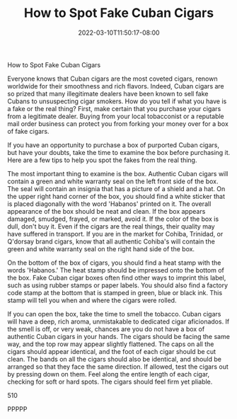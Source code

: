 ﻿---
title: "How to Spot Fake Cuban Cigars"
date: 2022-03-10T11:50:17-08:00
description: "Cigars Tips for Web Success"
featured_image: "/images/Cigars.jpg"
tags: ["Cigars"]
---

How to Spot Fake Cuban Cigars

Everyone knows that Cuban cigars are the most coveted cigars, renown worldwide for their smoothness and rich flavors.  Indeed, Cuban cigars are so prized that many illegitimate dealers have been known to sell fake Cubans to unsuspecting cigar smokers.  How do you tell if what you have is a fake or the real thing?  First, make certain that you purchase your cigars from a legitimate dealer.  Buying from your local tobacconist or a reputable mail order business can protect you from forking your money over for a box of fake cigars.  

If you have an opportunity to purchase a box of purported Cuban cigars, but have your doubts, take the time to examine the box before purchasing it.  Here are a few tips to help you spot the fakes from the real thing.

The most important thing to examine is the box.  Authentic Cuban cigars will contain a green and white warranty seal on the left front side of the box.  The seal will contain an insignia that has a picture of a shield and a hat.  On the upper right hand corner of the box, you should find a white sticker that is placed diagonally with the word 'Habanos' printed on it.  The overall appearance of the box should be neat and clean.  If the box appears damaged, smudged, frayed, or marked, avoid it.  If the color of the box is dull, don't buy it.  Even if the cigars are the real things, their quality may have suffered in transport.  If you are in the market for Cohiba, Trinidad, or Q'dorsay brand cigars, know that all authentic Cohiba's will contain the green and white warranty seal on the right hand side of the box.   

On the bottom of the box of cigars, you should find a heat stamp with the words 'Habanos.'  The heat stamp should be impressed onto the bottom of the box.  Fake Cuban cigar boxes often find other ways to imprint this label, such as using rubber stamps or paper labels.  You should also find a factory code stamp at the bottom that is stamped in green, blue or black ink.  This stamp will tell you when and where the cigars were rolled.  

If you can open the box, take the time to smell the tobacco.  Cuban cigars will have a deep, rich aroma, unmistakable to dedicated cigar aficionados.  If the smell is off, or very weak, chances are you do not have a box of authentic Cuban cigars in your hands.    The cigars should be facing the same way, and the top row may appear slightly flattened.  The caps on all the cigars should appear identical, and the foot of each cigar should be cut clean.  The bands on all the cigars should also be identical, and should be arranged so that they face the same direction.  If allowed, test the cigars out by pressing down on them.  Feel along the entire length of each cigar, checking for soft or hard spots.  The cigars should feel firm yet pliable.  

510

PPPPP


